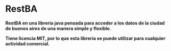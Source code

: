 RestBA
==========================

**RestBA en una libreria java pensada para acceder a los datos de la ciudad de buenos aires de una manera simple y flexible.**

**Tiene licencia MIT, por lo que esta libreria se puede utilizar para cualquier actividad comercial.**
